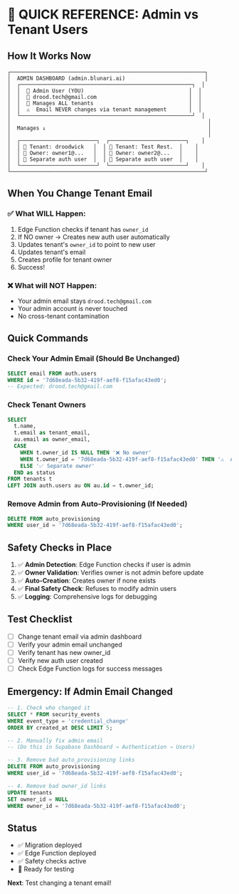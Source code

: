# 🎯 QUICK REFERENCE: Admin vs Tenant Users

## How It Works Now

```
┌─────────────────────────────────────────────────────────────┐
│  ADMIN DASHBOARD (admin.blunari.ai)                         │
│  ┌──────────────────────────────────────────────────────┐  │
│  │  👤 Admin User (YOU)                                 │  │
│  │  📧 drood.tech@gmail.com                             │  │
│  │  🔑 Manages ALL tenants                              │  │
│  │  ⚠️  Email NEVER changes via tenant management       │  │
│  └──────────────────────────────────────────────────────┘  │
│                                                              │
│  Manages ↓                                                   │
│                                                              │
│  ┌────────────────────────┐  ┌────────────────────────┐    │
│  │ 🏪 Tenant: droodwick   │  │ 🏪 Tenant: Test Rest.  │    │
│  │ 👤 Owner: owner1@...   │  │ 👤 Owner: owner2@...   │    │
│  │ 🔑 Separate auth user  │  │ 🔑 Separate auth user  │    │
│  └────────────────────────┘  └────────────────────────┘    │
└─────────────────────────────────────────────────────────────┘
```

## When You Change Tenant Email

### ✅ What WILL Happen:
1. Edge Function checks if tenant has `owner_id`
2. If NO owner → Creates new auth user automatically
3. Updates tenant's `owner_id` to point to new user
4. Updates tenant's email
5. Creates profile for tenant owner
6. Success!

### ❌ What will NOT Happen:
- Your admin email stays `drood.tech@gmail.com`
- Your admin account is never touched
- No cross-tenant contamination

## Quick Commands

### Check Your Admin Email (Should Be Unchanged)
```sql
SELECT email FROM auth.users 
WHERE id = '7d68eada-5b32-419f-aef8-f15afac43ed0';
-- Expected: drood.tech@gmail.com
```

### Check Tenant Owners
```sql
SELECT 
  t.name,
  t.email as tenant_email,
  au.email as owner_email,
  CASE 
    WHEN t.owner_id IS NULL THEN '❌ No owner'
    WHEN t.owner_id = '7d68eada-5b32-419f-aef8-f15afac43ed0' THEN '⚠️  ADMIN (BAD!)'
    ELSE '✅ Separate owner'
  END as status
FROM tenants t
LEFT JOIN auth.users au ON au.id = t.owner_id;
```

### Remove Admin from Auto-Provisioning (If Needed)
```sql
DELETE FROM auto_provisioning 
WHERE user_id = '7d68eada-5b32-419f-aef8-f15afac43ed0';
```

## Safety Checks in Place

1. ✅ **Admin Detection**: Edge Function checks if user is admin
2. ✅ **Owner Validation**: Verifies owner is not admin before update
3. ✅ **Auto-Creation**: Creates owner if none exists
4. ✅ **Final Safety Check**: Refuses to modify admin users
5. ✅ **Logging**: Comprehensive logs for debugging

## Test Checklist

- [ ] Change tenant email via admin dashboard
- [ ] Verify your admin email unchanged
- [ ] Verify tenant has new owner_id
- [ ] Verify new auth user created
- [ ] Check Edge Function logs for success messages

## Emergency: If Admin Email Changed

```sql
-- 1. Check who changed it
SELECT * FROM security_events 
WHERE event_type = 'credential_change' 
ORDER BY created_at DESC LIMIT 5;

-- 2. Manually fix admin email
-- (Do this in Supabase Dashboard → Authentication → Users)

-- 3. Remove bad auto_provisioning links
DELETE FROM auto_provisioning 
WHERE user_id = '7d68eada-5b32-419f-aef8-f15afac43ed0';

-- 4. Remove bad owner_id links
UPDATE tenants 
SET owner_id = NULL 
WHERE owner_id = '7d68eada-5b32-419f-aef8-f15afac43ed0';
```

## Status

- ✅ Migration deployed
- ✅ Edge Function deployed  
- ✅ Safety checks active
- 🧪 Ready for testing

**Next**: Test changing a tenant email!
